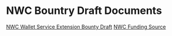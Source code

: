 # NWC Bountry Draft Documents

[NWC Wallet Service Extension Bounty Draft](nwc-wallet-service-extension.md)
[NWC Funding Source](nwc-funding-source.md)
